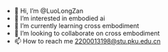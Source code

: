 - 👋 Hi, I’m @LuoLongZan
- 👀 I’m interested in embodied ai
- 🌱 I’m currently learning cross embodiment
- 💞️ I’m looking to collaborate on cross embodiment
- 📫 How to reach me 2200013198@stu.pku.edu.cn

<!---
LuoLongZan/LuoLongZan is a ✨ special ✨ repository because its `README.md` (this file) appears on your GitHub profile.
You can click the Preview link to take a look at your changes.
--->
